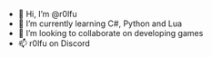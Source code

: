 - 👋 Hi, I’m @r0lfu
- 🌱 I’m currently learning C#, Python and Lua
- 💞️ I’m looking to collaborate on developing games
- 📫 r0lfu on Discord

<!---
r0lfu/r0lfu is a ✨ special ✨ repository because its `README.md` (this file) appears on your GitHub profile.
You can click the Preview link to take a look at your changes.
--->
